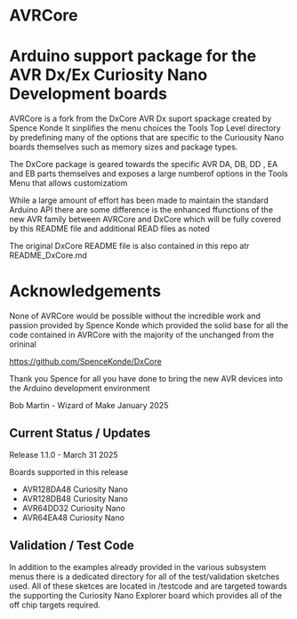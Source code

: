 # AVRCore
# Arduino support package for the AVR Dx/Ex Curiosity Nano Development boards
AVRCore is a fork from the DxCore AVR Dx suport spackage created by Spence Konde
It sinplifies the menu choices the Tools Top Level directory by predefining many of the options that are
specific to the Curiousity Nano boards themselves such as memory sizes and package types.  

The DxCore package is geared towards the specific AVR DA, DB, DD , EA and EB parts themselves and exposes a large numberof options in the Tools Menu that allows customizatiom 

While a large amount of effort has been made to maintain the standard Arduino API there are some difference is the enhanced ffunctions of the new AVR family between AVRCore and DxCore which will be fully covered by this README file and additional READ files as noted

The original DxCore README file is also contained in this repo atr README_DxCore.md

# Acknowledgements 
None of AVRCore would be possible without the incredible work and passion provided by Spence Konde which provided the solid base for all the code contained in AVRCore with the majority of the unchanged from the orininal

https://github.com/SpenceKonde/DxCore

Thank you Spence for all you have done to bring the new AVR devices into the Arduino development environment

Bob Martin - Wizard of Make
January 2025

## Current Status / Updates

Release 1.1.0 - March 31 2025

Boards supported in this release
* AVR128DA48 Curiosity Nano
* AVR128DB48 Curiosity Nano
* AVR64DD32 Curiosity Nano
* AVR64EA48 Curiosity Nano


## Validation / Test Code
In addition to the examples already provided in the various subsystem menus there is a dedicated directory for all of the test/validation sketches used.
All of these sketces are located in  /testcode and are targeted towards the supporting the Curiosity Nano Explorer board which provides all of the off chip targets required.







